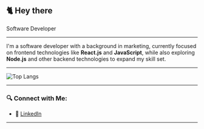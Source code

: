  ## 🐈 Hey there

Software Developer 

---


I'm a software developer with a background in marketing, currently focused on frontend technologies like **React.js** and **JavaScript**, while also exploring **Node.js** and other backend technologies to expand my skill set.


---


![Top Langs](https://github-readme-stats.vercel.app/api/top-langs/?username=HandeBudak&layout=compact&theme=solarized-light)


---

### 🔍 Connect with Me:
- 🌟 [LinkedIn](https://www.linkedin.com/in/hande-budak-658702159/) 

---


